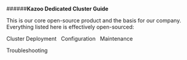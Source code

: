 ######**Kazoo Dedicated Cluster Guide**

This is our core open-source product and the basis for our company. Everything listed here is effectively open-sourced:

Cluster Deployment
 
Configuration
 
Maintenance 

Troubleshooting
 
